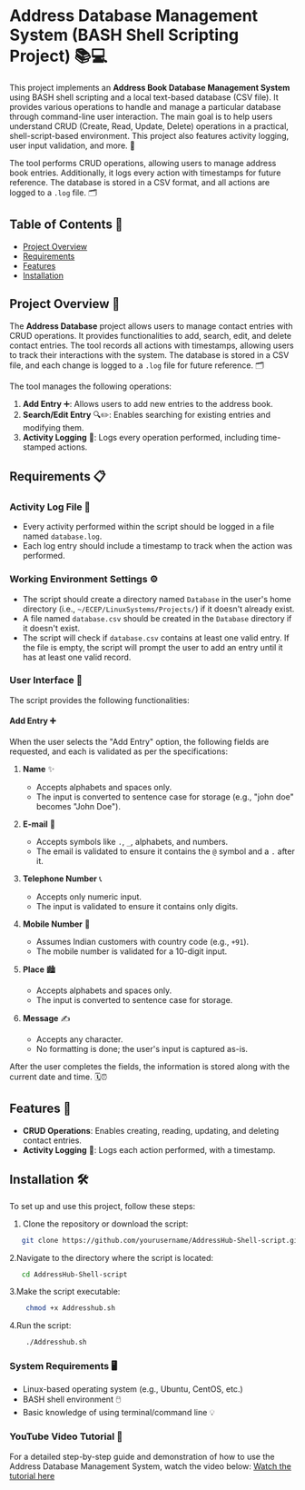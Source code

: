 # Address Database Management System (BASH Shell Scripting Project) 📚💻

This project implements an **Address Book Database Management System** using BASH shell scripting and a local text-based database (CSV file). It provides various operations to handle and manage a particular database through command-line user interaction. The main goal is to help users understand CRUD (Create, Read, Update, Delete) operations in a practical, shell-script-based environment. This project also features activity logging, user input validation, and more. 📝

The tool performs CRUD operations, allowing users to manage address book entries. Additionally, it logs every action with timestamps for future reference. The database is stored in a CSV format, and all actions are logged to a `.log` file. 🗂️

## Table of Contents 📑

- [Project Overview](#project-overview)
- [Requirements](#requirements)
- [Features](#features)
- [Installation](#installation)


## Project Overview 📂

The **Address Database** project allows users to manage contact entries with CRUD operations. It provides functionalities to add, search, edit, and delete contact entries. The tool records all actions with timestamps, allowing users to track their interactions with the system. The database is stored in a CSV file, and each change is logged to a `.log` file for future reference. 🗂️

The tool manages the following operations:
1. **Add Entry** ➕: Allows users to add new entries to the address book.
2. **Search/Edit Entry** 🔍✏️: Enables searching for existing entries and modifying them.
3. **Activity Logging** 📝: Logs every operation performed, including time-stamped actions.

## Requirements 📋

### Activity Log File 📝

- Every activity performed within the script should be logged in a file named `database.log`.
- Each log entry should include a timestamp to track when the action was performed.

### Working Environment Settings ⚙️

- The script should create a directory named `Database` in the user's home directory (i.e., `~/ECEP/LinuxSystems/Projects/`) if it doesn't already exist.
- A file named `database.csv` should be created in the `Database` directory if it doesn't exist.
- The script will check if `database.csv` contains at least one valid entry. If the file is empty, the script will prompt the user to add an entry until it has at least one valid record.

### User Interface 👤

The script provides the following functionalities:

#### Add Entry ➕
When the user selects the "Add Entry" option, the following fields are requested, and each is validated as per the specifications:

1. **Name** ✨
   - Accepts alphabets and spaces only.
   - The input is converted to sentence case for storage (e.g., "john doe" becomes "John Doe").

2. **E-mail** 📧
   - Accepts symbols like `.`, `_`, alphabets, and numbers.
   - The email is validated to ensure it contains the `@` symbol and a `.` after it.

3. **Telephone Number** 📞
   - Accepts only numeric input.
   - The input is validated to ensure it contains only digits.

4. **Mobile Number** 📱
   - Assumes Indian customers with country code (e.g., `+91`).
   - The mobile number is validated for a 10-digit input.

5. **Place** 🏙️
   - Accepts alphabets and spaces only.
   - The input is converted to sentence case for storage.

6. **Message** ✍️
   - Accepts any character.
   - No formatting is done; the user's input is captured as-is.

After the user completes the fields, the information is stored along with the current date and time. 🗓️⏰

## Features 🌟

- **CRUD Operations**: Enables creating, reading, updating, and deleting contact entries.
- **Activity Logging** 📜: Logs each action performed, with a timestamp.

## Installation 🛠️

To set up and use this project, follow these steps:

1. Clone the repository or download the script:
```bash
   git clone https://github.com/yourusername/AddressHub-Shell-script.git
   ```
2.Navigate to the directory where the script is located:
```bash
   cd AddressHub-Shell-script
   ```
3.Make the script executable:
```bash
    chmod +x Addresshub.sh
  ```
4.Run the script:
```bash
    ./Addresshub.sh
  ```
### System Requirements 🖥️
- Linux-based operating system (e.g., Ubuntu, CentOS, etc.)
- BASH shell environment 🖱️
- Basic knowledge of using terminal/command line 💡

### YouTube Video Tutorial 🎥
For a detailed step-by-step guide and demonstration of how to use the Address Database Management System, watch the video below:
[Watch the tutorial here](https://youtu.be/oj5iRaKNl24)

